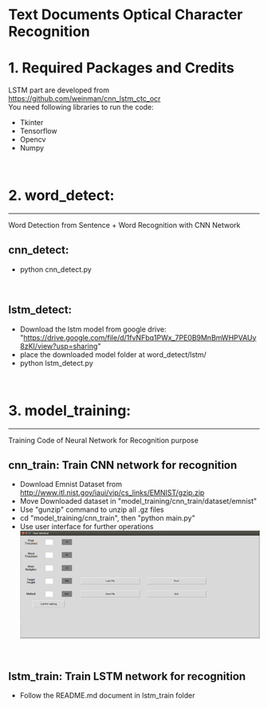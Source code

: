 Text Documents Optical Character Recognition
=======

# 1. Required Packages and Credits
LSTM part are developed from https://github.com/weinman/cnn_lstm_ctc_ocr
<br>
You need following libraries to run the code:
* Tkinter
* Tensorflow
* Opencv
* Numpy

<br>

# 2. **word_detect**:
-------
Word Detection from Sentence + Word Recognition with CNN Network  

## cnn_detect:  

* python cnn_detect.py

<br>

## lstm_detect:  

* Download the lstm model from google drive: "https://drive.google.com/file/d/1fvNFbq1PWx_7PE0B9MnBmWHPVAUy8zKI/view?usp=sharing"
* place the downloaded model folder at word_detect/lstm/
* python lstm_detect.py

<br>

# 3. **model_training**:
-------
Training Code of Neural Network for Recognition purpose

## cnn_train: Train CNN network for recognition  

* Download Emnist Dataset from http://www.itl.nist.gov/iaui/vip/cs_links/EMNIST/gzip.zip
* Move Downloaded dataset in "model_training/cnn_train/dataset/emnist"
* Use "gunzip" command to unzip all .gz files
* cd "model_training/cnn_train", then "python main.py"
* Use user interface for further operations
![Graphical User Interface](https://github.com/jim19930609/Handwriting-OCR/blob/master/gui.png "GUI")

<br>

## lstm_train: Train LSTM network for recognition  

* Follow the README.md document in lstm_train folder


